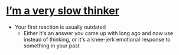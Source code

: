 # [I’m a very slow thinker](https://getpocket.com/read/3070457696)

* Your first reaction is usually outdated
  * Either it's an answer you came up with long ago and now use instead of thinking, or it's a knee-jerk emotional response to something in your past

